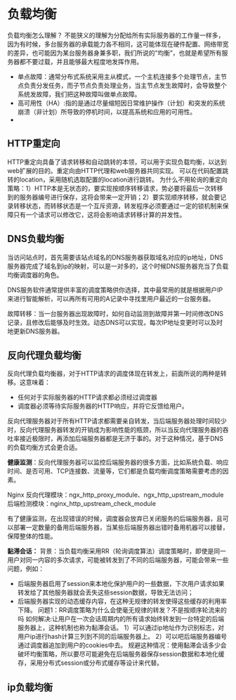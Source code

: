 # 负载均衡
负载均衡怎么理解？
不能狭义的理解为分配给所有实际服务器的工作量一样多，因为有时候，多台服务器的承载能力各不相同，这可能体现在硬件配置、网络带宽的差异，也可能因为某台服务器身兼多职，我们所说的“均衡”，也就是希望所有服务器都不要过载，并且能够最大程度地发挥作用。
* 单点故障：通常分布式系统采用主从模式，一个主机连接多个处理节点，主节点负责分发任务，而子节点负责处理业务，当主节点发生故障时，会导致整个系统发故障，我们把这种故障叫做单点故障。
* 高可用性（HA）:指的是通过尽量缩短因日常维护操作（计划）和突发的系统崩溃（非计划）所导致的停机时间，以提高系统和应用的可用性。
* 
## HTTP重定向
HTTP重定向具备了请求转移和自动跳转的本领，可以用于实现负载均衡，以达到web扩展的目的。重定向由HTTP代理和web服务器共同实现。
可以在代码配置跳转的location，采用随机选取配置的location进行跳转。
为什么不用轮询的重定向策略：1）HTTP本是无状态的，要实现按顺序转移请求，势必要将最后一次转移到的服务器编号进行保存，这将会带来一定开销；2）要实现顺序转移，就会要记录转移状态，而转移状态是一个互斥资源，转发程序必须要通过一定的锁机制来保障只有一个请求可以修改它，这将会影响请求转移计算的并发性。

## DNS负载均衡

当访问站点时，首先需要该站点域名的DNS服务器获取域名对应的ip地址，DNS服务器完成了域名到ip的映射，可以是一对多的，这个时候DNS服务器充当了负载均衡调度器的角色。

DNS服务软件通常提供丰富的调度策略供你选择，其中最常用的就是根据用户IP来进行智能解析，可以再所有可用的A记录中寻找里用户最近的一台服务器。

故障转移：当一台服务器出现故障时，如何自动监测到故障并第一时间修改DNS记录，且修改后能够及时生效。动态DNS可以实现，每次IP地址变更时可以及时地更新DNS服务器。

## 反向代理负载均衡
反向代理负载均衡器，对于HTTP请求的调度体现在转发上，前面所说的两种是转移。这意味着：
* 任何对于实际服务器的HTTP请求都必须经过调度器
* 调度器必须等待实际服务器的HTTP响应，并将它反馈给用户。

反向代理服务器对于所有HTTP请求都需要亲自转发，当后端服务器处理时间较少时，反向代理服务器转发的开销成为影响性能的瓶颈，所以当反向代理服务器的吞吐率接近极限时，再添加后端服务器都是无济于事的。对于这种情况，基于DNS的负载均衡方式会更合适。

**健康监测**：反向代理服务器可以监控后端服务器的很多方面，比如系统负载、响应时间、是否可用、TCP连接数、流量等，它们都是负载均衡调度策略需要考虑的因素。

Nginx 反向代理模块：ngx_http_proxy_module、ngx_http_upstream_module 后端检测模块：nginx_http_upstream_check_module

有了健康监测，在出现错误的时候，调度器会放弃已关闭服务的后端服务器，且可以部署一定数量的备用后端服务器，当某些后端服务器出错时备用机器可以接替，保障整体的性能。

**黏滞会话：**
背景：当负载均衡采用RR（轮询调度算法）调度策略时，即使是同一用户对同一内容的多次请求，可能被转发到了不同的后端服务器，可能会带来一些问题，例如：
* 后端服务器启用了session来本地化保护用户的一些数据，下次用户请求如果转发给了其他服务器就会丢失这些session数据，导致无法访问；
* 后端服务器实现的动态缓存内容，在这种无规律的转发使得这些缓存的利用率下降。
问题1：RR调度策略为什么会使毫无规律的转发？不是按顺序轮流来的吗
如何解决:让用户在一次会话周期内的所有请求始终转发到一台特定的后端服务器上，这种机制也称为黏滞会话。
1）可以通过ip地址作为识别标志，对用户ip进行hash计算三列到不同的后端服务器上。
2）可以吧后端服务器编号通过调度器追加到用户的cookies中去。
规避这种情况：使用黏滞会话多少会破坏均衡策略，所以要尽可能避免在后端服务器保存session数据和本地化缓存，采用分布式session或分布式缓存等设计来代替。

## ip负载均衡
